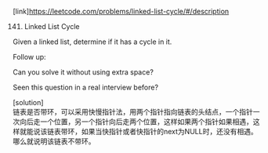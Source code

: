 [link]https://leetcode.com/problems/linked-list-cycle/#/description  

141. Linked List Cycle  

Given a linked list, determine if it has a cycle in it.  


Follow up:  

Can you solve it without using extra space?  

  
Seen this question in a real interview before?  

[solution]  
链表是否带环，可以采用快慢指针法，用两个指针指向链表的头结点，一个指针一次向后走一个位置，另一个指针向后走两个位置，这样如果两个指针如果相遇，这样就能说该链表带环，如果当快指针或者快指针的next为NULL时，还没有相遇。哪么就说明该链表不带环。
